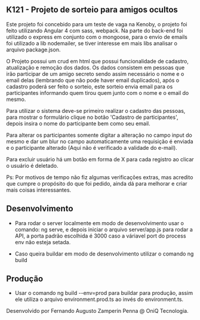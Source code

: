 ## K121 - Projeto de sorteio para amigos ocultos

Este projeto foi concebido para um teste de vaga na Kenoby, o projeto foi feito utilizando Angular 4 com sass, webpack. Na parte do back-end foi utilizado o express em conjunto com o mongoose, para o envio de emails foi utilizado a lib nodemailer, se tiver interesse em mais libs analisar o arquivo package.json.

O Projeto possui um crud em html que possui funcionalidade de cadastro, atualização e remoção dos dados. Os dados consistem em pessoas que irão participar de um amigo secreto sendo assim necessário o nome e o email delas (lembrando que não pode haver email duplicados), após o cadastro poderá ser feito o sorteio, este sorteio envia email para os participantes informando quem tirou quem junto com o nome e o email do mesmo.
 
Para utilizar o sistema deve-se primeiro realizar o cadastro das pessoas, para mostrar o formulário clique no botão 'Cadastro de participantes', depois insira o nome do participante bem como seu email. 
 
Para alterar os participantes somente digitar a alteração no campo input do mesmo e dar um blur no campo automaticamente uma requisição é enviada e o participante alterado (Aqui não é verificado a validade do e-mail). 
 
Para excluir usuário há um botão em forma de X para cada registro ao clicar o usuário é deletado. 
 
Ps: Por motivos de tempo não fiz algumas verificações extras, mas acredito que cumpre o propósito do que foi pedido, ainda dá para melhorar e criar mais coisas interessantes.

## Desenvolvimento

- Para rodar o server localmente em modo de desenvolvimento usar o comando: ng serve, e depois iniciar o arquivo
server/app.js para rodar a API, a porta padrão escolhida é 3000 caso a váriavel port do process env não esteja setada.

- Caso queira buildar em modo de desenvolvimento utilizar o comando ng build

## Produção

- Usar o comando ng build --env=prod para buildar para produção, assim ele utiliza o arquivo environment.prod.ts ao invés do environment.ts.

Desenvolvido por Fernando Augusto Zamperin Penna @ OniQ Tecnologia.
